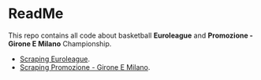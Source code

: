 # ReadMe

This repo contains all code about basketball **Euroleague** and **Promozione - Girone E Milano** Championship.

* [Scraping Euroleague](basket-report/euroleague/Scraping_EL.r).
* [Scraping Promozione - Girone E Milano](basket-report/promozione-milano/Scraping_Ado.ipynb).
